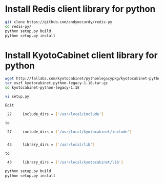 # Install Redis client library for python

```bash
git clone https://github.com/andymccurdy/redis-py
cd redis-py/
python setup.py build
python setup.py install
```
    
# Install KyotoCabinet client library for python

```bash
wget http://fallabs.com/kyotocabinet/pythonlegacypkg/kyotocabinet-python-legacy-1.18.tar.gz
tar xvzf kyotocabinet-python-legacy-1.18.tar.gz
cd kyotocabinet-python-legacy-1.18

vi setup.py

Edit

 27     include_dirs = ['/usr/local/include']

to 

 27     include_dirs = ['/usr/local/kyotocabinet/include']


 43     library_dirs = ['/usr/local/lib']

to

 43     library_dirs = ['/usr/local/kyotocabinet/lib']

python setup.py build
python setup.py install
```
 

